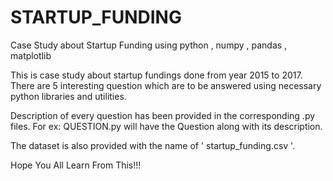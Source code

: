 # STARTUP_FUNDING
Case Study about Startup Funding using python , numpy , pandas , matplotlib

This is case study about startup fundings done from year 2015 to 2017. 
There are 5 interesting question which are to be answered using necessary python libraries and utilities.

Description of every question has been provided in the corresponding .py files. For ex: QUESTION.py will have the Question along with 
its description.

The dataset is also provided with the name of ' startup_funding.csv '.

Hope You All Learn From This!!!
